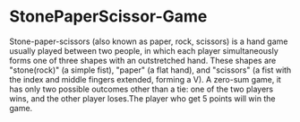 # StonePaperScissor-Game

Stone-paper-scissors (also known as paper, rock, scissors) is a hand game usually played between two people, in which each player simultaneously forms one of three shapes with an outstretched hand. These shapes are "stone(rock)" (a simple fist), "paper" (a flat hand), and "scissors" (a fist with the index and middle fingers extended, forming a V). A zero-sum game, it has only two possible outcomes other than a tie: one of the two players wins, and the other player loses.The player who get 5 points will win the game.
